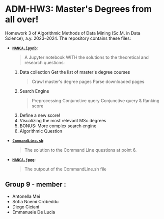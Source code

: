 # ADM-HW3: Master's Degrees from all over!
Homework 3 of Algorithmic Methods of Data Mining (Sc.M. in Data Science), a.y. 2023–2024. 
The repository contains these files:
- [__`MANCA.ipynb`__]( ):
  > A Jupyter notebook WITH the solutions to the theoretical and research questions:

  1. Data collection
      Get the list of master's degree courses
     > Crawl master's degree pages
     > Parse downloaded pages
  2. Search Engine
     > Preprocessing
     > Conjunctive query
     > Conjunctive query & Ranking score
  3. Define a new score!
  4. Visualizing the most relevant MSc degrees
  5. BONUS: More complex search engine
  7. Algorithmic Question 

- [__`CommandLine.sh`__]( ):
  > The solution to the Command Line questions at point 6.

- [__`MANCA.jpeg`__]( ):
  > The outpout of the CommandLine.sh file

## Group 9 - member :
- Antonella Mei 
- Sofia Noemi Crobeddu
- Diego Ciciani
- Emmanuele De Lucia
